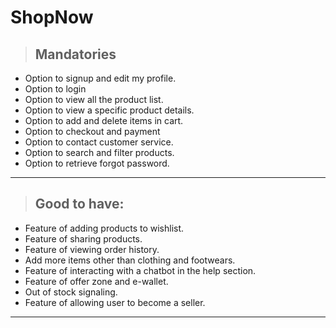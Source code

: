 # ShopNow
> ## Mandatories
* Option to signup and edit my profile.
* Option to login
* Option to view all the product list.
* Option to view a specific product details.
* Option to add and delete items in cart.
* Option to checkout and payment
* Option to contact customer service.
* Option to search and filter products.
* Option to retrieve forgot password.
___
> ## Good to have:
* Feature of adding products to wishlist.
* Feature of sharing products.
* Feature of viewing order history.
* Add more items other than clothing and footwears.
* Feature of interacting with a chatbot in the help section.
* Feature of offer zone and e-wallet.
* Out of stock signaling.
* Feature of allowing user to become a seller.
___